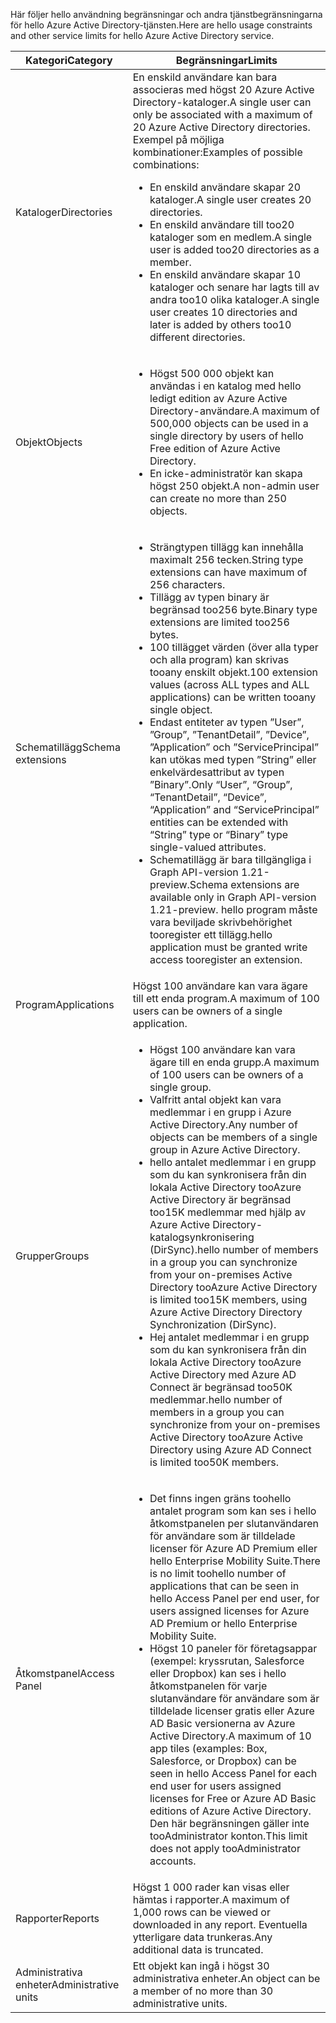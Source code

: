 <span data-ttu-id="65178-101">Här följer hello användning begränsningar och andra tjänstbegränsningarna för hello Azure Active Directory-tjänsten.</span><span class="sxs-lookup"><span data-stu-id="65178-101">Here are hello usage constraints and other service limits for hello Azure Active Directory service.</span></span>

| <span data-ttu-id="65178-102">Kategori</span><span class="sxs-lookup"><span data-stu-id="65178-102">Category</span></span> | <span data-ttu-id="65178-103">Begränsningar</span><span class="sxs-lookup"><span data-stu-id="65178-103">Limits</span></span> |
| --- | --- |
| <span data-ttu-id="65178-104">Kataloger</span><span class="sxs-lookup"><span data-stu-id="65178-104">Directories</span></span> |<span data-ttu-id="65178-105">En enskild användare kan bara associeras med högst 20 Azure Active Directory-kataloger.</span><span class="sxs-lookup"><span data-stu-id="65178-105">A single user can only be associated with a maximum of 20 Azure Active Directory directories.</span></span><br /><span data-ttu-id="65178-106">Exempel på möjliga kombinationer:</span><span class="sxs-lookup"><span data-stu-id="65178-106">Examples of possible combinations:</span></span> <ul> <li><span data-ttu-id="65178-107">En enskild användare skapar 20 kataloger.</span><span class="sxs-lookup"><span data-stu-id="65178-107">A single user creates 20 directories.</span></span></li><li><span data-ttu-id="65178-108">En enskild användare till too20 kataloger som en medlem.</span><span class="sxs-lookup"><span data-stu-id="65178-108">A single user is added too20 directories as a member.</span></span></li><li><span data-ttu-id="65178-109">En enskild användare skapar 10 kataloger och senare har lagts till av andra too10 olika kataloger.</span><span class="sxs-lookup"><span data-stu-id="65178-109">A single user creates 10 directories and later is added by others too10 different directories.</span></span></li></ul> |
| <span data-ttu-id="65178-110">Objekt</span><span class="sxs-lookup"><span data-stu-id="65178-110">Objects</span></span> |<ul><li><span data-ttu-id="65178-111">Högst 500 000 objekt kan användas i en katalog med hello ledigt edition av Azure Active Directory-användare.</span><span class="sxs-lookup"><span data-stu-id="65178-111">A maximum of 500,000 objects can be used in a single directory by users of hello Free edition of Azure Active Directory.</span></span></li><li><span data-ttu-id="65178-112">En icke-administratör kan skapa högst 250 objekt.</span><span class="sxs-lookup"><span data-stu-id="65178-112">A non-admin user can create no more than 250 objects.</span></span></li></ul> |
| <span data-ttu-id="65178-113">Schematillägg</span><span class="sxs-lookup"><span data-stu-id="65178-113">Schema extensions</span></span> |<ul><li><span data-ttu-id="65178-114">Strängtypen tillägg kan innehålla maximalt 256 tecken.</span><span class="sxs-lookup"><span data-stu-id="65178-114">String type extensions can have maximum of 256 characters.</span></span> </li><li><span data-ttu-id="65178-115">Tillägg av typen binary är begränsad too256 byte.</span><span class="sxs-lookup"><span data-stu-id="65178-115">Binary type extensions are limited too256 bytes.</span></span></li><li><span data-ttu-id="65178-116">100 tillägget värden (över alla typer och alla program) kan skrivas tooany enskilt objekt.</span><span class="sxs-lookup"><span data-stu-id="65178-116">100 extension values (across ALL types and ALL applications) can be written tooany single object.</span></span></li><li><span data-ttu-id="65178-117">Endast entiteter av typen ”User”, ”Group”, ”TenantDetail”, ”Device”, ”Application” och ”ServicePrincipal” kan utökas med typen ”String” eller enkelvärdesattribut av typen ”Binary”.</span><span class="sxs-lookup"><span data-stu-id="65178-117">Only “User”, “Group”, “TenantDetail”, “Device”, “Application” and “ServicePrincipal” entities can be extended with “String” type or “Binary” type single-valued attributes.</span></span></li><li><span data-ttu-id="65178-118">Schematillägg är bara tillgängliga i Graph API-version 1.21-preview.</span><span class="sxs-lookup"><span data-stu-id="65178-118">Schema extensions are available only in Graph API-version 1.21-preview.</span></span> <span data-ttu-id="65178-119">hello program måste vara beviljade skrivbehörighet tooregister ett tillägg.</span><span class="sxs-lookup"><span data-stu-id="65178-119">hello application must be granted write access tooregister an extension.</span></span></li></ul> |
| <span data-ttu-id="65178-120">Program</span><span class="sxs-lookup"><span data-stu-id="65178-120">Applications</span></span> |<span data-ttu-id="65178-121">Högst 100 användare kan vara ägare till ett enda program.</span><span class="sxs-lookup"><span data-stu-id="65178-121">A maximum of 100 users can be owners of a single application.</span></span> |
| <span data-ttu-id="65178-122">Grupper</span><span class="sxs-lookup"><span data-stu-id="65178-122">Groups</span></span> |<ul><li><span data-ttu-id="65178-123">Högst 100 användare kan vara ägare till en enda grupp.</span><span class="sxs-lookup"><span data-stu-id="65178-123">A maximum of 100 users can be owners of a single group.</span></span></li><li><span data-ttu-id="65178-124">Valfritt antal objekt kan vara medlemmar i en grupp i Azure Active Directory.</span><span class="sxs-lookup"><span data-stu-id="65178-124">Any number of objects can be members of a single group in Azure Active Directory.</span></span></li><li><span data-ttu-id="65178-125">hello antalet medlemmar i en grupp som du kan synkronisera från din lokala Active Directory tooAzure Active Directory är begränsad too15K medlemmar med hjälp av Azure Active Directory-katalogsynkronisering (DirSync).</span><span class="sxs-lookup"><span data-stu-id="65178-125">hello number of members in a group you can synchronize from your on-premises Active Directory tooAzure Active Directory is limited too15K members, using Azure Active Directory Directory Synchronization (DirSync).</span></span></li><li><span data-ttu-id="65178-126">Hej antalet medlemmar i en grupp som du kan synkronisera från din lokala Active Directory tooAzure Active Directory med Azure AD Connect är begränsad too50K medlemmar.</span><span class="sxs-lookup"><span data-stu-id="65178-126">hello number of members in a group you can synchronize from your on-premises Active Directory tooAzure Active Directory using Azure AD Connect is limited too50K members.</span></span></li></ul> |
| <span data-ttu-id="65178-127">Åtkomstpanel</span><span class="sxs-lookup"><span data-stu-id="65178-127">Access Panel</span></span> |<ul><li><span data-ttu-id="65178-128">Det finns ingen gräns toohello antalet program som kan ses i hello åtkomstpanelen per slutanvändaren för användare som är tilldelade licenser för Azure AD Premium eller hello Enterprise Mobility Suite.</span><span class="sxs-lookup"><span data-stu-id="65178-128">There is no limit toohello number of applications that can be seen in hello Access Panel per end user, for users assigned licenses for Azure AD Premium or hello Enterprise Mobility Suite.</span></span></li><li><span data-ttu-id="65178-129">Högst 10 paneler för företagsappar (exempel: kryssrutan, Salesforce eller Dropbox) kan ses i hello åtkomstpanelen för varje slutanvändare för användare som är tilldelade licenser gratis eller Azure AD Basic versionerna av Azure Active Directory.</span><span class="sxs-lookup"><span data-stu-id="65178-129">A maximum of 10 app tiles (examples: Box, Salesforce, or Dropbox) can be seen in hello Access Panel for each end user for users assigned licenses for Free or Azure AD Basic editions of Azure Active Directory.</span></span> <span data-ttu-id="65178-130">Den här begränsningen gäller inte tooAdministrator konton.</span><span class="sxs-lookup"><span data-stu-id="65178-130">This limit does not apply tooAdministrator accounts.</span></span></li></ul> |
| <span data-ttu-id="65178-131">Rapporter</span><span class="sxs-lookup"><span data-stu-id="65178-131">Reports</span></span> | <span data-ttu-id="65178-132">Högst 1 000 rader kan visas eller hämtas i rapporter.</span><span class="sxs-lookup"><span data-stu-id="65178-132">A maximum of 1,000 rows can be viewed or downloaded in any report.</span></span> <span data-ttu-id="65178-133">Eventuella ytterligare data trunkeras.</span><span class="sxs-lookup"><span data-stu-id="65178-133">Any additional data is truncated.</span></span> |
| <span data-ttu-id="65178-134">Administrativa enheter</span><span class="sxs-lookup"><span data-stu-id="65178-134">Administrative units</span></span> | <span data-ttu-id="65178-135">Ett objekt kan ingå i högst 30 administrativa enheter.</span><span class="sxs-lookup"><span data-stu-id="65178-135">An object can be a member of no more than 30 administrative units.</span></span> |
